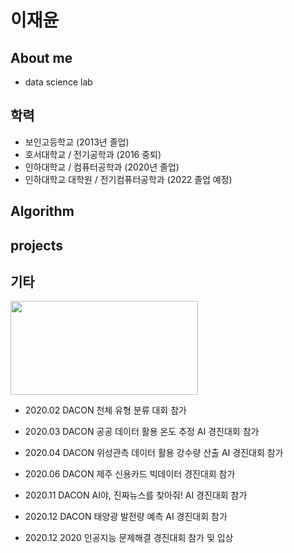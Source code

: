 # 이재윤

## About me
  + data science lab
  
## 학력
   + 보인고등학교 (2013년 졸업)
   + 호서대학교 / 전기공학과 (2016 중퇴)
   + 인하대학교 / 컴퓨터공학과 (2020년 졸업)
   + 인하대학교 대학원 / 전기컴퓨터공학과 (2022 졸업 예정)
 

## Algorithm

## projects

## 기타

<div>
<img width="300" height="150" src="https://user-images.githubusercontent.com/38839352/101149771-ba95b380-3662-11eb-9d17-b80b6fa5431e.jpg" > </img>  
</div>

  + 2020.02 DACON 천체 유형 분류 대회 참가
  
  + 2020.03 DACON 공공 데이터 활용 온도 추정 AI 경진대회 참가
  
  + 2020.04 DACON 위성관측 데이터 활용 강수량 산출 AI 경진대회 참가
  
  + 2020.06 DACON 제주 신용카드 빅데이터 경진대회 참가
  
  + 2020.11 DACON AI야, 진짜뉴스를 찾아줘! AI 경진대회 참가
  
  + 2020.12 DACON 태양광 발전량 예측 AI 경진대회 참가
  
  + 2020.12 2020 인공지능 문제해결 경진대회 참가 및 입상




<!--
**LjaeYoon/LjaeYoon** is a ✨ _special_ ✨ repository because its `README.md` (this file) appears on your GitHub profile.

Here are some ideas to get you started:
### Hi there 👋
- 🔭 I’m currently working on ...
- 🌱 I’m currently learning ...
- 👯 I’m looking to collaborate on ...
- 🤔 I’m looking for help with ...
- 💬 Ask me about ...
- 📫 How to reach me: ...
- 😄 Pronouns: ...
- ⚡ Fun fact: ...
-->
